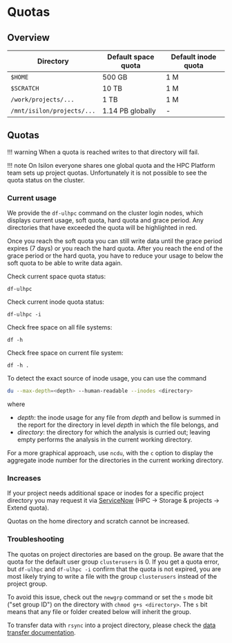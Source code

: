 # Quotas 

## Overview

| Directory    | Default space quota | Default inode quota | 
| ---------------------- | ------------------- | ------------------- |
| `$HOME`                | 500 GB              | 1 M                 |
| `$SCRATCH`             | 10 TB               | 1 M                 |
| `/work/projects/...`   | 1 TB                | 1 M                 |
| `/mnt/isilon/projects/...` | 1.14 PB globally | -                   |

## Quotas

!!! warning
	When a quota is reached writes to that directory will fail.

!!! note
	On Isilon everyone shares one global quota and the HPC Platform team sets up project quotas. Unfortunately it is not possible to see the quota status on the cluster.

### Current usage

We provide the `df-ulhpc` command on the cluster login nodes, which displays current usage, soft quota, hard quota and grace period. Any directories that have exceeded the quota will be highlighted in red.

Once you reach the soft quota you can still write data until the grace period expires (7 days) or you reach the hard quota. After you reach the end of the grace period or the hard quota, you have to reduce your usage to below the soft quota to be able to write data again.

Check current space quota status:

```
df-ulhpc
```

Check current inode quota status:

```
df-ulhpc -i
```

Check free space on all file systems:

```
df -h
```

Check free space on current file system:

```
df -h .
```

To detect the exact source of inode usage, you can use the command
```bash
du --max-depth=<depth> --human-readable --inodes <directory>
```
where

- _depth_: the inode usage for any file from _depth_ and bellow is summed in the report for the directory in level _depth_ in which the file belongs, and
- _directory_: the directory for which the analysis is curried out; leaving empty performs the analysis in the current working directory.

For a more graphical approach, use `ncdu`, with the `c` option to display the aggregate inode number for the directories in the current working directory.

### Increases

If your project needs additional space or inodes for a specific project directory you may request it via [ServiceNow](https://hpc.uni.lu/support/) (HPC &rarr; Storage & projects &rarr; Extend quota).

Quotas on the home directory and scratch cannot be increased.

### Troubleshooting

The quotas on project directories are based on the group. Be aware that the quota for the default user group `clusterusers` is 0. If you get a quota error, but `df-ulhpc` and `df-ulhpc -i` confirm that the quota is not expired, you are most likely trying to write a file with the group `clusterusers` instead of the project group.

To avoid this issue, check out the `newgrp` command or set the `s` mode bit ("set group ID") on the directory with `chmod g+s <directory>`. The `s` bit means that any file or folder created below will inherit the group.

To transfer data with `rsync` into a project directory, please check the [data transfer documentation](/data/transfer/#transfer-from-your-local-machine-to-a-project-directory-on-the-remote-cluster).

